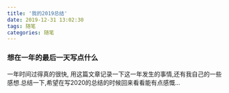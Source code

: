 ```yaml
---
title: '我的2019总结'
date: 2019-12-31 13:02:30
tags: 随笔
categories: 随笔
---
```


### 想在一年的最后一天写点什么
一年时间过得真的很快, 用这篇文章记录一下这一年发生的事情,还有我自己的一些感想.总结一下,希望在写2020的总结的时候回来看看能有点感慨...




